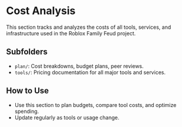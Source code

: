 # Cost Analysis

This section tracks and analyzes the costs of all tools, services, and infrastructure used in the Roblox Family Feud project.

## Subfolders
- `plan/`: Cost breakdowns, budget plans, peer reviews.
- `tools/`: Pricing documentation for all major tools and services.

## How to Use
- Use this section to plan budgets, compare tool costs, and optimize spending.
- Update regularly as tools or usage change. 